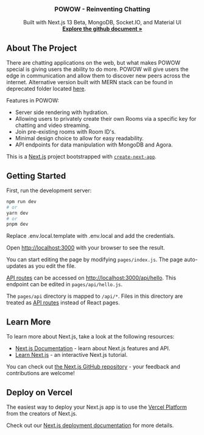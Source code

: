 <a name="readme-top"></a>

<!-- PROJECT LOGO -->
<div align="center">
  <h3 align="center">POWOW - Reinventing Chatting</h3>
  <p align="center">
    Built with Next.js 13 Beta, MongoDB, Socket.IO, and Material UI 
    <br />
    <a href="https://github.com/adj2424/video-chat-website"><strong>Explore the github document »</strong></a>
    <br />
  </p>
</div>

<!-- ABOUT THE PROJECT -->

## About The Project

<!-- [![Product Name Screen Shot][product-screenshot]](https://example.com) -->

There are chatting applications on the web, but what makes POWOW special is giving users the ability to do more. POWOW will give users the edge in communication and allow them to discover new peers across the internet. Alternative version built with MERN stack can be found in deprecated folder located [here](https://github.com/adj2424/video-chat-website/tree/main/deprecated).

Features in POWOW:

- Server side rendering with hydration.
- Allowing users to privately create their own Rooms via a specific key for chatting and video streaming.
- Join pre-existing rooms with Room ID's.
- Minimal design choice to allow for easy readability.
- API endpoints for data manipulation with MongoDB and Agora.

This is a [Next.js](https://nextjs.org/) project bootstrapped with [`create-next-app`](https://github.com/vercel/next.js/tree/canary/packages/create-next-app).

## Getting Started

First, run the development server:

```bash
npm run dev
# or
yarn dev
# or
pnpm dev
```

Replace .env.local.template with .env.local and add the credentials.

Open [http://localhost:3000](http://localhost:3000) with your browser to see the result.

You can start editing the page by modifying `pages/index.js`. The page auto-updates as you edit the file.

[API routes](https://nextjs.org/docs/api-routes/introduction) can be accessed on [http://localhost:3000/api/hello](http://localhost:3000/api/hello). This endpoint can be edited in `pages/api/hello.js`.

The `pages/api` directory is mapped to `/api/*`. Files in this directory are treated as [API routes](https://nextjs.org/docs/api-routes/introduction) instead of React pages.

## Learn More

To learn more about Next.js, take a look at the following resources:

- [Next.js Documentation](https://nextjs.org/docs) - learn about Next.js features and API.
- [Learn Next.js](https://nextjs.org/learn) - an interactive Next.js tutorial.

You can check out [the Next.js GitHub repository](https://github.com/vercel/next.js/) - your feedback and contributions are welcome!

## Deploy on Vercel

The easiest way to deploy your Next.js app is to use the [Vercel Platform](https://vercel.com/new?utm_medium=default-template&filter=next.js&utm_source=create-next-app&utm_campaign=create-next-app-readme) from the creators of Next.js.

Check out our [Next.js deployment documentation](https://nextjs.org/docs/deployment) for more details.
